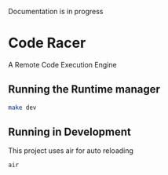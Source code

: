 Documentation is in progress
# Code Racer

A Remote Code Execution Engine

## Running the Runtime manager

```sh
make dev
```

## Running in Development

This project uses air for auto reloading

```
air
```
